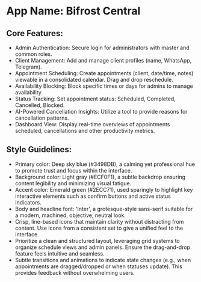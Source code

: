 # **App Name**: Bifrost Central

## Core Features:

- Admin Authentication: Secure login for administrators with master and common roles.
- Client Management: Add and manage client profiles (name, WhatsApp, Telegram).
- Appointment Scheduling: Create appointments (client, date/time, notes) viewable in a consolidated calendar. Drag and drop reschedule.
- Availability Blocking: Block specific times or days for admins to manage availability.
- Status Tracking: Set appointment status: Scheduled, Completed, Cancelled, Blocked.
- AI-Powered Cancellation Insights: Utilize a tool to provide reasons for cancellation patterns.
- Dashboard View: Display real-time overviews of appointments scheduled, cancellations and other productivity metrics.

## Style Guidelines:

- Primary color: Deep sky blue (#3498DB), a calming yet professional hue to promote trust and focus within the interface.
- Background color: Light gray (#ECF0F1), a subtle backdrop ensuring content legibility and minimizing visual fatigue.
- Accent color: Emerald green (#2ECC71), used sparingly to highlight key interactive elements such as confirm buttons and active status indicators.
- Body and headline font: 'Inter', a grotesque-style sans-serif suitable for a modern, machined, objective, neutral look.
- Crisp, line-based icons that maintain clarity without distracting from content. Use icons from a consistent set to give a unified feel to the interface.
- Prioritize a clean and structured layout, leveraging grid systems to organize schedule views and admin panels. Ensure the drag-and-drop feature feels intuitive and seamless.
- Subtle transitions and animations to indicate state changes (e.g., when appointments are dragged/dropped or when statuses update). This provides feedback without overwhelming users.